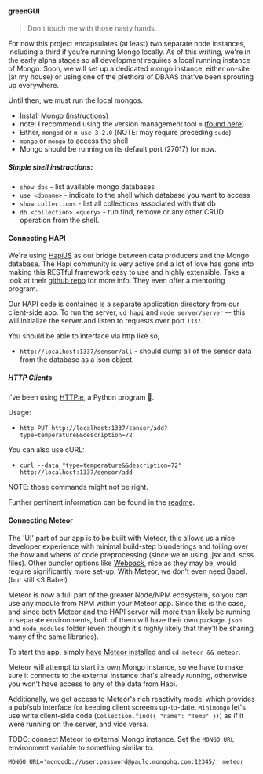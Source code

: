 #### greenGUI

> Don't touch me with those nasty hands.

For now this project encapsulates (at least) two separate node instances, including
a third if you're running Mongo locally. As of this writing, we're in the early
alpha stages so all development requires a local running instance of Mongo. Soon,
we will set up a dedicated mongo instance, either on-site (at my house) or using
one of the plethora of DBAAS that've been sprouting up everywhere.

Until then, we must run the local mongos.

- Install Mongo ([instructions](https://docs.mongodb.com/manual/installation/#tutorials))
- note: I recommend using the version management tool `m` ([found here](https://github.com/aheckmann/m))
- Either, `mongod` or `m use 3.2.0` (NOTE: may require preceding `sudo`)
- `mongo` or `mongo` to access the shell
- Mongo should be running on its default port (27017) for now.

##### Simple shell instructions:

- `show dbs` - list available mongo databases
- `use <dbname>` - indicate to the shell which database you want to access
- `show collections` - list all collections associated with that db
- `db.<collection>.<query>` - run find, remove or any other CRUD operation from the shell.

#### Connecting HAPI

We're using [HapiJS](http://hapijs.com/) as our bridge between data producers and
the Mongo database. The Hapi community is very active and a lot of love has gone into
making this RESTful framework easy to use and highly extensible. Take a look at their
[github repo](https://github.com/hapijs/hapi) for more info. They even offer a mentoring program.

Our HAPI code is contained is a separate application directory from our client-side app.
To run the server, `cd hapi` and `node server/server` -- this will initialize the server
and listen to requests over port `1337`.

You should be able to interface via http like so,
- `http://localhost:1337/sensor/all` - should dump all of the sensor data from the database
as a json object.

##### HTTP Clients

I've been using [HTTPie](https://github.com/jkbrzt/httpie), a Python program :snake:.

Usage:
- `http PUT http://localhost:1337/sensor/add?type=temperature&&description=72`

You can also use cURL:
- `curl --data "type=temperature&&description=72" http://localhost:1337/sensor/add`

NOTE: those commands might not be right.

Further pertinent information can be found in the
[readme](https://github.com/GreenfinityFarms/green_gui/tree/master/hapi/server/readme.md).

#### Connecting Meteor

The 'UI' part of our app is to be built with Meteor, this allows us a nice developer
experience with minimal build-step blunderings and toiling over the how and whens
of code preprocessing (since we're using .jsx and .scss files). Other bundler options
like [Webpack](https://webpack.github.io/), nice as they may be, would require significantly
more set-up. With Meteor, we don't even need Babel. (but still <3 Babel)

Meteor is now a full part of the greater Node/NPM ecosystem, so you can use any module
from NPM within your Meteor app. Since this is the case, and since both Meteor and the
HAPI server will more than likely be running in separate environments, both of them
will have their own `package.json` and `node_modules` folder (even though it's highly likely
that they'll be sharing many of the same libraries).

To start the app, simply [have Meteor installed](https://www.meteor.com/install) and `cd meteor && meteor`.

Meteor will attempt to start its own Mongo instance, so we have to make sure it connects
to the external instance that's already running, otherwise you won't have access to any of
the data from Hapi.

Additionally, we get access to Meteor's rich reactivity model which provides a pub/sub
interface for keeping client screens up-to-date. `Minimongo` let's use write client-side
code (`Collection.find({ "name": "Temp" })`) as if it were running on the server, and vice versa.

TODO: connect Meteor to external Mongo instance. Set the `MONGO_URL` environment variable to
something similar to:

`MONGO_URL='mongodb://user:password@paulo.mongohq.com:12345/' meteor`
